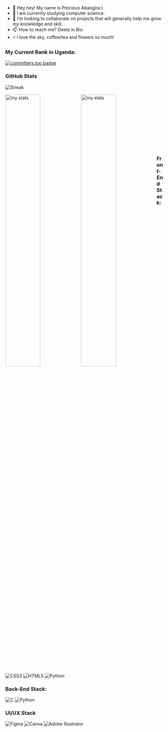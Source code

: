 - 👋 Hey hey! My name is Precious Abangira:)
- 🌱 I am currently studying computer science.
- 💞️ I’m looking to collaborate on projects that will generally help me grow my knowledge and skill.
- 📫 How to reach me? Deets in Bio.
- ⚡ I love the sky, coffee/tea and flowers so much!

### My Current Rank in Uganda:<br>
[![committers.top badge](https://user-badge.committers.top/uganda/abangiraekyomuhendo.svg)](https://user-badge.committers.top/uganda/abangiraekyomuhendo) 

### GitHub Stats

![Streak](https://streak-stats.demolab.com?user=abangiraekyomuhendo&theme=transparent&ring=ff4500&fire=ff4500&sideLabels=ffffff&currStreakLabel=ffffff&stroke=ffffff&dates=ffffff&currStreakNum=ffffff&sideNums=ffffff)


<img alt="my stats" align="left" width="47%" src="https://github-readme-stats.vercel.app/api?username=abangiraekyomuhendo&bg_color=ffffff00&text_color=ffffff&title_color=ffb6c1"/>


<img  alt="my stats" align = "left" width = "47%" src ="https://github-readme-stats.vercel.app/api/top-langs/?username=abangiraekyomuhendo&layout=compact&bg_color=ffffff00&text_color=ffffff&title_color=ffb6c1"/>


 <br></br> <br></br> <br></br> <br></br> <br></br>


### Front-End Stack:
![CSS3](https://img.shields.io/badge/css3-%231572B6.svg?style=for-the-badge&logo=css3&logoColor=white) ![HTML5](https://img.shields.io/badge/html5-%23E34F26.svg?style=for-the-badge&logo=html5&logoColor=white) ![Python](https://img.shields.io/badge/python-3670A0?style=for-the-badge&logo=python&logoColor=ffdd54)  

### Back-End Stack:
![C](https://img.shields.io/badge/c-%2300599C.svg?style=for-the-badge&logo=c&logoColor=white) ![Python](https://img.shields.io/badge/python-3670A0?style=for-the-badge&logo=python&logoColor=ffdd54) 

### UI/UX Stack
![Figma](https://img.shields.io/badge/Figma-F24E1E?style=for-the-badge&logo=figma&logoColor=white)  ![Canva](https://img.shields.io/badge/Canva-%2300C4CC.svg?&style=for-the-badge&logo=Canva&logoColor=white) ![Adobe Illustrator](https://img.shields.io/badge/Adobe%20Illustrator-FF9A00?style=for-the-badge&logo=adobe%20illustrator&logoColor=white)



<!---
nimmusiima/nimmusiima is a ✨ special ✨ repository because its `README.md` (this file) appears on your GitHub profile.
You can click the Preview link to take a look at your changes.
--->
